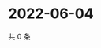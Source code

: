 # 2022-06-04

共 0 条

<!-- BEGIN WEIBO -->
<!-- 最后更新时间 Sat Jun 04 2022 07:12:21 GMT+0800 (China Standard Time) -->

<!-- END WEIBO -->
